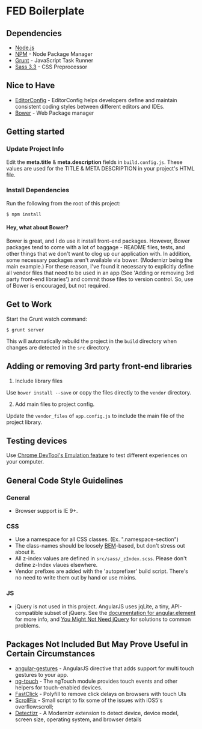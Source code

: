 # FED Boilerplate

## Dependencies

* [Node.js](http://nodejs.org/)
* [NPM](https://npmjs.org/) - Node Package Manager
* [Grunt](http://gruntjs.com/) - JavaScript Task Runner
* [Sass 3.3](http://sass-lang.com/) - CSS Preprocessor

## Nice to Have

* [EditorConfig](http://editorconfig.org/) - EditorConfig helps developers define and maintain consistent coding styles between different editors and IDEs.
* [Bower](http://bower.io/) - Web Package manager

## Getting started

### Update Project Info

Edit the **meta.title** & **meta.description** fields in `build.config.js`. These values are used for the TITLE & META DESCRIPTION in your project's HTML file.

### Install Dependencies

Run the following from the root of this project:

    $ npm install

#### Hey, what about Bower?

Bower is great, and I do use it install front-end packages. However, Bower packages tend to come with a lot of baggage - README files, tests, and other things that we don't want to clog up our application with. In addition, some necessary packages aren't available via bower. (Modernizr being the main example.) For these reason, I've found it necessary to explicitly define all vendor files that need to be used in an app (See 'Adding or removing 3rd party front-end libraries') and commit those files to version control. So, use of Bower is encouraged, but not required.

## Get to Work

Start the Grunt watch command:

    $ grunt server

This will automatically rebuild the project in the `build` directory when changes are detected in the `src` directory.

## Adding or removing 3rd party front-end libraries

1. Include library files

Use `bower install --save` or copy the files directly to the `vendor` directory.

2. Add main files to project config.

Update the `vendor_files` of `app.config.js` to include the main file of the project library.

## Testing devices

Use [Chrome DevTool's Emulation feature](https://developer.chrome.com/devtools/docs/mobile-emulation) to test different experiences on your computer.

## General Code Style Guidelines

### General
* Browser support is IE 9+. 

### CSS
* Use a namespace for all CSS classes. (Ex. ".namespace-section")
* The class-names should be loosely [BEM](http://csswizardry.com/2013/01/mindbemding-getting-your-head-round-bem-syntax/)-based, but don't stress out about it.
* All z-index values are defined in `src/sass/_zIndex.scss`. Please don't define z-Index vlaues elsewhere.
* Vendor prefixes are added with the 'autoprefixer' build script. There's no need to write them out by hand or use mixins.

### JS
* jQuery is not used in this project. AngularJS uses jqLite, a tiny, API-compatible subset of jQuery. See the [documentation for angular.element](https://docs.angularjs.org/api/ng/function/angular.element) for more info, and [You Might Not Need jQuery](http://youmightnotneedjquery.com/) for solutions to common problems.

## Packages Not Included But May Prove Useful in Certain Circumstances

* [angular-gestures](http://eightmedia.github.io/hammer.js/) - AngularJS directive that adds support for multi touch gestures to your app.
* [ng-touch](https://github.com/angular/bower-angular-touch) - The ngTouch module provides touch events and other helpers for touch-enabled devices.
* [FastClick](https://github.com/ftlabs/fastclick) - Polyfill to remove click delays on browsers with touch UIs
* [ScrollFix](https://github.com/joelambert/ScrollFix) - Small script to fix some of the issues with iOS5's overflow:scroll;
* [Detectizr](https://github.com/barisaydinoglu/Detectizr) - A Modernizr extension to detect device, device model, screen size, operating system, and browser details




